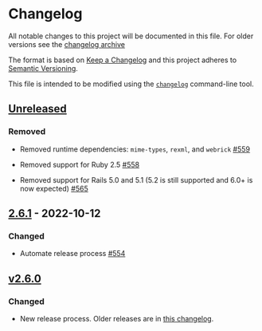 # Changelog

All notable changes to this project will be documented in this file. For older versions see the [changelog archive](./CHANGELOG.old.md)

The format is based on [Keep a Changelog](https://keepachangelog.com/en/1.0.0/)
and this project adheres to [Semantic Versioning](https://semver.org/spec/v2.0.0.html).

This file is intended to be modified using the [`changelog`](github.com/cucumber/changelog) command-line tool.

## [Unreleased]
### Removed
- Removed runtime dependencies: `mime-types`, `rexml`, and `webrick` [#559](https://github.com/cucumber/cucumber-rails/pull/559)

- Removed support for Ruby 2.5 [#558](https://github.com/cucumber/cucumber-rails/pull/558)

- Removed support for Rails 5.0 and 5.1 (5.2 is still supported and 6.0+ is now expected) [#565](https://github.com/cucumber/cucumber-rails/pull/565)

## [2.6.1] - 2022-10-12
### Changed
- Automate release process [#554](https://github.com/cucumber/cucumber-rails/pull/554)

## [v2.6.0]
### Changed
- New release process. Older releases are in [this changelog](./CHANGELOG.old.md).

[Unreleased]: https://github.com/cucumber/cucumber-rails/compare/v2.6.0...main
[2.6.1]: https://github.com/cucumber/cucumber-rails/compare/v2.6.0...main
[v2.6.0]: ./CHANGELOG.old.md
